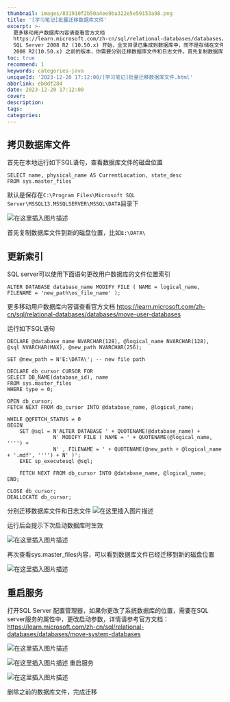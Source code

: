 ```yaml
---
thumbnail: images/831910f2b50a4ee9ba322e5e59153a98.png
title: '[学习笔记]批量迁移数据库文件'
excerpt: >-
  更多移动用户数据库内容请查看官方文档 
  https://learn.microsoft.com/zh-cn/sql/relational-databases/databases/move-user-databases。注意，从
  SQL Server 2008 R2 (10.50.x) 开始，全文目录已集成到数据库中，而不是存储在文件系统中。因此如果你的数据库是SQL Server
  2008 R2(10.50.x) 之前的版本，你需要分别迁移数据库文件和日志文件。首先复制数据库文件到新的磁盘位置，比如。
toc: true
recommend: 1
keywords: categories-java
uniqueId: '2023-12-20 17:12:00/[学习笔记]批量迁移数据库文件.html'
abbrlink: eb0df284
date: 2023-12-20 17:12:00
cover:
description:
tags:
categories:
---
```



## 拷贝数据库文件

首先在本地运行如下SQL语句，查看数据库文件的磁盘位置
```
SELECT name, physical_name AS CurrentLocation, state_desc
FROM sys.master_files
```

默认是保存在`C:\Program Files\Microsoft SQL Server\MSSQL13.MSSQLSERVER\MSSQL\DATA`目录下

![在这里插入图片描述](644861-20231220171129160-221846004.png)

首先复制数据库文件到新的磁盘位置，比如`E:\DATA\`

## 更新索引

SQL server可以使用下面语句更改用户数据库的文件位置索引
```
ALTER DATABASE database_name MODIFY FILE ( NAME = logical_name, FILENAME = 'new_path\os_file_name' );
```

更多移动用户数据库内容请查看官方文档  https://learn.microsoft.com/zh-cn/sql/relational-databases/databases/move-user-databases


运行如下SQL语句

```
DECLARE @database_name NVARCHAR(128), @logical_name NVARCHAR(128), @sql NVARCHAR(MAX), @new_path NVARCHAR(256);

SET @new_path = N'E:\DATA\'; -- new file path

DECLARE db_cursor CURSOR FOR 
SELECT DB_NAME(database_id), name 
FROM sys.master_files
WHERE type = 0;

OPEN db_cursor;  
FETCH NEXT FROM db_cursor INTO @database_name, @logical_name;  

WHILE @@FETCH_STATUS = 0  
BEGIN  
    SET @sql = N'ALTER DATABASE ' + QUOTENAME(@database_name) + 
               N' MODIFY FILE ( NAME = ' + QUOTENAME(@logical_name, '''') + 
               N' , FILENAME = ' + QUOTENAME(@new_path + @logical_name + '.mdf', '''') + N' )';
    EXEC sp_executesql @sql;

    FETCH NEXT FROM db_cursor INTO @database_name, @logical_name;  
END; 

CLOSE db_cursor;  
DEALLOCATE db_cursor;

```

分别迁移数据库文件和日志文件
![在这里插入图片描述](644861-20231220171129166-747734690.png)


运行后会提示下次启动数据库时生效

![在这里插入图片描述](644861-20231220171129176-1514751479.png)






再次查看sys.master_files内容，可以看到数据库文件已经迁移到新的磁盘位置

![在这里插入图片描述](644861-20231220171129106-492802479.png)
## 重启服务

打开SQL Server 配置管理器，如果你更改了系统数据库的位置，需要在SQL server服务的属性中，更改启动参数，详情请参考官方文档：https://learn.microsoft.com/zh-cn/sql/relational-databases/databases/move-system-databases

![在这里插入图片描述](644861-20231220171129202-1209282596.png)

![在这里插入图片描述](644861-20231220171129161-294669963.png)
重启服务

![在这里插入图片描述](644861-20231220171129398-800973374.png)


删除之前的数据库文件，完成迁移